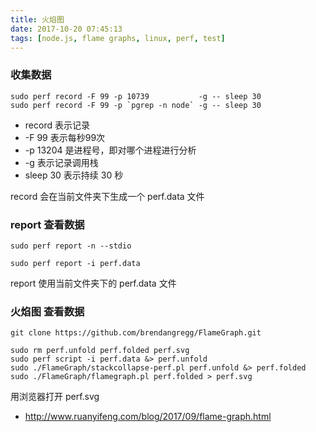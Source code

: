 ```yaml
---
title: 火焰图
date: 2017-10-20 07:45:13
tags: [node.js, flame graphs, linux, perf, test]
---
```


### 收集数据

```
sudo perf record -F 99 -p 10739           -g -- sleep 30
sudo perf record -F 99 -p `pgrep -n node` -g -- sleep 30
```

* record 表示记录
* -F 99 表示每秒99次
* -p 13204 是进程号，即对哪个进程进行分析
* -g 表示记录调用栈
* sleep 30 表示持续 30 秒

record 会在当前文件夹下生成一个 perf.data 文件

<!--more-->


### report 查看数据

`sudo perf report -n --stdio`

`sudo perf report -i perf.data`

report 使用当前文件夹下的 perf.data 文件


### 火焰图 查看数据

```
git clone https://github.com/brendangregg/FlameGraph.git

sudo rm perf.unfold perf.folded perf.svg
sudo perf script -i perf.data &> perf.unfold
sudo ./FlameGraph/stackcollapse-perf.pl perf.unfold &> perf.folded
sudo ./FlameGraph/flamegraph.pl perf.folded > perf.svg
```

用浏览器打开 perf.svg

* <http://www.ruanyifeng.com/blog/2017/09/flame-graph.html>

